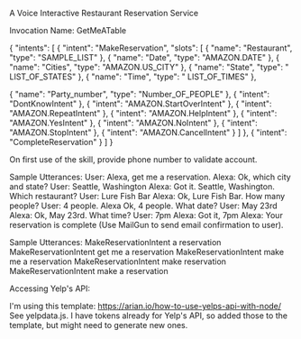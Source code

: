 A Voice Interactive Restaurant Reservation Service

Invocation Name: GetMeATable

{
"intents": [
{
"intent": "MakeReservation",
"slots": [
{
"name": "Restaurant",
"type": "SAMPLE_LIST"
},
{
"name": "Date",
"type": "AMAZON.DATE"
},
{
"name": "Cities",
"type": "AMAZON.US_CITY"
},
{
"name": "State",
"type": " LIST_OF_STATES"
},
{
"name": "Time",
"type": " LIST_OF_TIMES"
},

{
"name": "Party_number",
"type": "Number_OF_PEOPLE"
},
{
"intent": "DontKnowIntent"
},
{
"intent": "AMAZON.StartOverIntent"
},
{
"intent": "AMAZON.RepeatIntent"
},
{
"intent": "AMAZON.HelpIntent"
},
{
"intent": "AMAZON.YesIntent"
},
{
"intent": "AMAZON.NoIntent"
},
{
"intent": "AMAZON.StopIntent"
},
{
"intent": "AMAZON.CancelIntent"
}
]
},
{
"intent": "CompleteReservation"
}
]
}


On first use of the skill, provide phone number to validate account. 

Sample Utterances:
User: Alexa, get me a reservation.
Alexa: Ok, which city and state?
User: Seattle, Washington 
Alexa: Got it. Seattle, Washington. Which restaurant?
User: Lure Fish Bar
Alexa: Ok, Lure Fish Bar. How many people?
User: 4 people. 
Alexa Ok, 4 people. What date?
User: May 23rd
Alexa: Ok, May 23rd. What time?
User: 7pm
Alexa: Got it, 7pm 
Alexa: Your reservation is complete (Use MailGun to send email confirmation to user). 


Sample Utterances:
MakeReservationIntent a reservation
MakeReservationIntent get me a reservation
MakeReservationIntent make me a reservation
MakeReservationIntent make reservation
MakeReservationIntent make a reservation

Accessing Yelp's API:

I'm using this template: https://arian.io/how-to-use-yelps-api-with-node/
See yelpdata.js. I have tokens already for Yelp's API, so added those to the template, but might need to generate new ones. 





